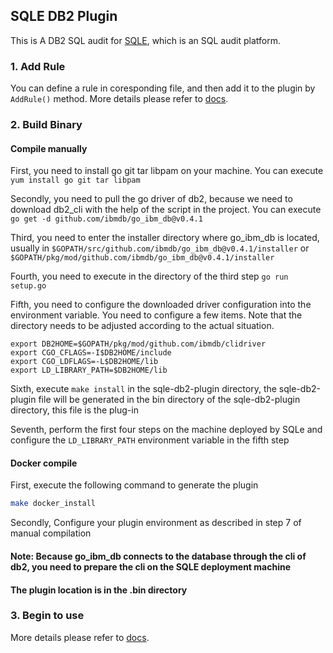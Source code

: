 ## SQLE DB2 Plugin

This is A DB2 SQL audit for  [SQLE](https://github.com/actiontech/sqle), which is an SQL audit platform.

### 1. Add Rule

You can define a rule in coresponding file, and then add it to the plugin by `AddRule()` method. More details please
refer to [docs](https://actiontech.github.io/sqle-docs-cn/3.modules/3.7_auditplugin/auditplugin_development.html).

### 2. Build Binary

#### Compile manually

First, you need to install go git tar libpam on your machine. You can execute ```yum install go git tar libpam```

Secondly, you need to pull the go driver of db2, because we need to download db2_cli with the help of the script in the
project. You can execute ```go get -d github.com/ibmdb/go_ibm_db@v0.4.1```

Third, you need to enter the installer directory where go_ibm_db is located, usually
in `$GOPATH/src/github.com/ibmdb/go_ibm_db@v0.4.1/installer`
or `$GOPATH/pkg/mod/github.com/ibmdb/go_ibm_db@v0.4.1/installer`

Fourth, you need to execute in the directory of the third step ```go run setup.go```

Fifth, you need to configure the downloaded driver configuration into the environment variable. You need to configure a
few items. Note that the directory needs to be adjusted according to the actual situation.

```
export DB2HOME=$GOPATH/pkg/mod/github.com/ibmdb/clidriver
export CGO_CFLAGS=-I$DB2HOME/include
export CGO_LDFLAGS=-L$DB2HOME/lib
export LD_LIBRARY_PATH=$DB2HOME/lib
```

Sixth, execute ```make install``` in the sqle-db2-plugin directory, the sqle-db2-plugin file will be generated in the
bin directory of the sqle-db2-plugin directory, this file is the plug-in

Seventh, perform the first four steps on the machine deployed by SQLe and configure the `LD_LIBRARY_PATH` environment
variable in the fifth step

#### Docker compile

First, execute the following command to generate the plugin

```bash
make docker_install
```

Secondly, Configure your plugin environment as described in step 7 of manual compilation

#### Note: Because go_ibm_db connects to the database through the cli of db2, you need to prepare the cli on the SQLE deployment machine
#### The plugin location is in the .bin directory


### 3. Begin to use

More details please refer
to [docs](https://actiontech.github.io/sqle-docs-cn/3.modules/3.7_auditplugin/auditplugin_management.html).